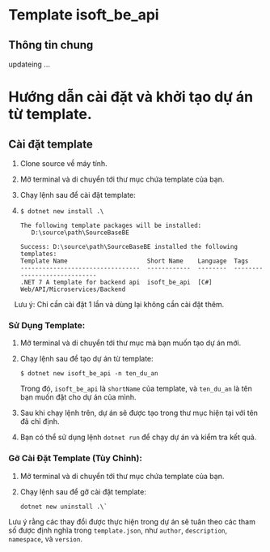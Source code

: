 # Template isoft_be_api

## Thông tin chung

updateing ...

# Hướng dẫn cài đặt và khởi tạo dự án từ template.

## Cài đặt template

1. Clone source về máy tính.

2. Mở terminal và di chuyển tới thư mục chứa template của bạn.

3. Chạy lệnh sau để cài đặt template:

4. ```shell
   $ dotnet new install .\
   
   The following template packages will be installed:
      D:\source\path\SourceBaseBE
   
   Success: D:\source\path\SourceBaseBE installed the following templates:
   Template Name                      Short Name    Language  Tags
   ---------------------------------  ------------  --------  -----------------------------
   .NET 7 A template for backend api  isoft_be_api  [C#]      Web/API/Microservices/Backend
   ```

   Lưu ý: Chỉ cần cài đặt 1 lần và dùng lại không cần cài đặt thêm.

### Sử Dụng Template:

1. Mở terminal và di chuyển tới thư mục mà bạn muốn tạo dự án mới.

2. Chạy lệnh sau để tạo dự án từ template:
   
   ```
   $ dotnet new isoft_be_api -n ten_du_an
   ```
   
   Trong đó, `isoft_be_api` là `shortName` của template, và `ten_du_an` là tên bạn muốn đặt cho dự án của mình.

3. Sau khi chạy lệnh trên, dự án sẽ được tạo trong thư mục hiện tại với tên đã chỉ định.

4. Bạn có thể sử dụng lệnh `dotnet run` để chạy dự án và kiểm tra kết quả.

### Gỡ Cài Đặt Template (Tùy Chỉnh):

1. Mở terminal và di chuyển tới thư mục chứa template của bạn.

2. Chạy lệnh sau để gỡ cài đặt template:
   
   ```shell
   dotnet new uninstall .\`
   ```

Lưu ý rằng các thay đổi được thực hiện trong dự án sẽ tuân theo các tham số được định nghĩa trong `template.json`, như `author`, `description`, `namespace`, và `version`.